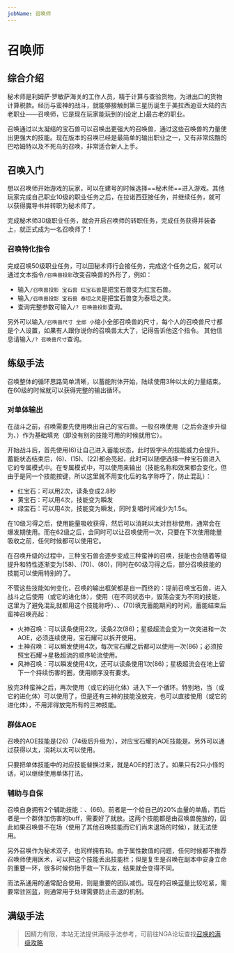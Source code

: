 ```yaml
---
jobName: 召唤师
---
```


# 召唤师
<FloatTOC />

## 综合介绍

秘术师是利姆萨·罗敏萨海关的工作人员，精于计算与查验货物，为进出口的货物计算税款。经历与蛮神的战斗，就能够接触到第三星历诞生于美拉西迪亚大陆的古老职业——召唤师，它是现在玩家能玩到的(设定上)最古老的职业。

召唤通过以太凝结的宝石兽可以召唤出更强大的召唤兽，通过这些召唤兽的力量使出更强大的技能。现在版本的召唤已经是最简单的输出职业之一，又有非常炫酷的巴哈姆特以及不死鸟的召唤，非常适合新人上手。

## 召唤入门

想以召唤师开始游戏的玩家，可以在建号的时候选择==秘术师==进入游戏。其他玩家完成自己职业10级的职业任务之后，在拉诺西亚接任务<quest name="如何加入秘术师行会" />，并继续<quest name="战场上的谋略" />任务，就可以获得魔导书并转职为秘术师了。

完成秘术师30级职业任务<quest name="秘术最高级命题的证明" type="plus" />，就会开启召唤师的转职任务<quest name="业火的召唤" type="plus" />，完成任务获得<item name="召唤师之证" />并装备上，就正式成为一名召唤师了！

### 召唤特化指令

完成召唤50级职业任务<quest type="plus" name="邪道与正道" />，可以回秘术师行会接任务<quest type="plus" name="召唤兽变形" />，完成这个任务之后，就可以通过文本指令`/召唤兽投影`改变召唤兽的外形了，例如：

* 输入`/召唤兽投影 宝石兽 红宝石兽`是把宝石兽变为红宝石兽。
* 输入`/召唤兽投影 宝石兽 泰坦之灵`是把宝石兽变为泰坦之灵。
* 查询完整参数可输入`/? 召唤兽投影`查询。

另外可以输入`/召唤兽尺寸 全部 小`缩小全部召唤兽的尺寸，每个人的召唤兽尺寸都是个人设置，如果有人跟你说你的召唤兽太大了，记得告诉他这个指令。 其他信息请输入`/? 召唤兽尺寸`查询。

## 练级手法

召唤整体的循环思路简单清晰，以蓄能附体开始，陆续使用3种以太的力量结束。在60级的时候就可以获得完整的输出循环。

### 对单体输出

在战斗之前，召唤需要先使用<Action name="宝石兽召唤" job="秘术师" />唤出自己的宝石兽。一般召唤使用<Action name="毁灭" job="秘术师" />（之后会逐步升级为<Action name="毁坏" job="秘术师" />、<Action name="毁荡"/>）作为基础填充（即没有别的技能可用的时候就用它）。

开始战斗后，首先使用<Action name="以太蓄能" job="秘术师" />(6)让自己进入蓄能状态，此时毁字头的技能威力会提升。蓄能状态结束后，<Action name="红宝石召唤" job="秘术师"/>(6)、<Action name="黄宝石召唤" job="秘术师"/>(15)、<Action name="绿宝石召唤" job="秘术师"/>(22)都会亮起，此时可以随便选择一种宝石兽进入它的专属模式中。在专属模式中，可以使用<Action name="宝石耀" job="秘术师" />来输出（技能名称和效果都会变化，但由于是同一个技能按键，所以这里就不用变化后的名字称呼了，防止混乱）：
* 红宝石：可以用2次<Action name="宝石耀" job="秘术师" />，读条变成2.8秒
* 黄宝石：可以用4次<Action name="宝石耀" job="秘术师" />，技能变为瞬发
* 绿宝石：可以用4次<Action name="宝石耀" job="秘术师" />，技能变为瞬发，同时复唱时间减少为1.5s。

在10级习得<Action name="能量吸收" job="秘术师" />之后，使用能量吸收获得<Status :id="304" name="以太超流" :stack="1"/>，然后可以消耗以太对目标使用<Action name="溃烂爆发" job="秘术师" />，通常会在爆发期使用。而在62级之后，<Action name="能量吸收" job="秘术师" />会同时可以让召唤使用一次<Action :id="7426" name="毁绝" />，只要在下次使用能量吸收之前，任何时候都可以使用它。

在召唤升级的过程中，三种宝石兽会逐步变成三种蛮神的召唤，<Action name="以太蓄能" job="秘术师"/>技能也会随着等级提升和特性逐渐变为<Action name="龙神附体" />(58)、<Action name="龙神召唤" />(70)、<Action name="不死鸟召唤" :id="25831"/>(80)，同时在60级习得<Action name="星极超流" />之后，部分召唤技能的技能可以使用特别的<Action name="星极超流" />了。

不管这些技能如何变化，召唤的输出框架都是自一而终的：提前召唤宝石兽，进入战斗之后使用<Action name="以太蓄能" job="秘术师" />（或它的进化体），使用<Action name="毁荡"/>（在不同状态中，毁荡会变为不同的技能，这里为了避免混乱就都用这个技能称呼）、<Action name="星极超流" />、<Action name="龙神迸发" />(70)填充蓄能期间的时间，蓄能结束后蛮神召唤亮起：
* 火神召唤：可以读条使用2次<Action name="宝石耀" job="秘术师"/>，读条2次<Action name="星极超流" />(86)；星极超流会变为一次突进和一次AOE，必须连续使用，宝石耀可以拆开使用。
* 土神召唤：可以瞬发使用4次<Action name="宝石耀" job="秘术师"/>，每次宝石耀之后都可以使用一次<Action name="星极超流" />(86)；必须按照宝石耀→星极超流的顺序轮流使用。
* 风神召唤：可以瞬发使用4次<Action name="宝石耀" job="秘术师"/>，还可以读条使用1次<Action name="星极超流" />(86)；星极超流会在地上留下一个持续伤害的圈，使用顺序没有要求。

放完3种蛮神之后，再次使用<Action name="以太蓄能" job="秘术师"/>（或它的进化体）进入下一个循环。特别地，当<Action name="以太蓄能" job="秘术师"/>（或它的进化体）可以使用了，但是还有三神的技能没放完，也可以直接使用<Action name="以太蓄能" job="秘术师"/>（或它的进化体），不用非得放完所有的三神技能。

### 群体AOE

召唤的AOE技能是<Action name="迸裂" job="秘术师"/>(26)（74级后升级为<Action name="三重灾祸" />），对应宝石耀的AOE技能是<Action name="宝石辉" job="秘术师"/>。另外可以通过<Action name="能量抽取" />获得以太，消耗以太可以使用<Action name="痛苦核爆" />。

只要把单体技能中的对应技能替换过来，就是AOE的打法了。如果只有2只小怪的话，可以继续使用单体打法。

### 辅助与自保

召唤自身拥有2个辅助技能：<Action name="守护之光" job="秘术师"/>、<Action name="灼热之光" />(66)。前者是一个给自己的20%血量的单盾，而后者是一个群体加伤害的buff，需要好了就放。这两个技能都是由召唤兽施放的，因此如果召唤兽不在场（使用了其他召唤技能而它们尚未退场的时候），就无法使用。

另外召唤作为秘术双子，也同样拥有<Action name="医术" job="秘术师"/>和<Action name="复生" job="秘术师"/>。由于属性数值的问题，任何时候都不推荐召唤师使用医术，可以把这个技能丢出技能栏；但是复生是召唤在副本中安身立命的重要一环，很多时候你抬手救一下队友，结果就会变得不同。

而法系通用的<Action name="即刻咏唱" :id="7561"/>通常配合<Action name="复生" job="秘术师"/>使用，<Action name="昏乱" :id="7560"/>则是重要的团队减伤。现在的召唤蓝量比较吃紧，需要常驻<Action name="醒梦" :id="7562"/>回蓝，<Action name="沉稳咏唱" :id="7559"/>则通常用于处理需要防止击退的机制。

## 满级手法

> 因精力有限，本站无法提供满级手法参考，可前往NGA论坛查找[召唤的满级攻略](https://bbs.nga.cn/thread.php?key=%E5%8F%AC%E5%94%A4&fid=698)
